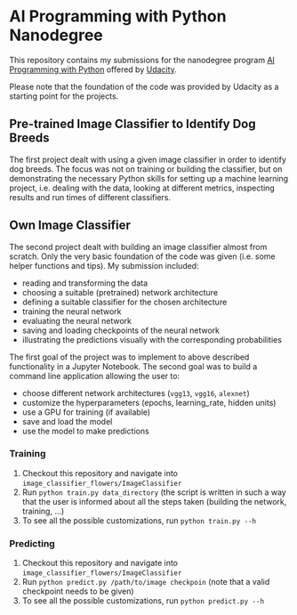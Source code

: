 # AI Programming with Python Nanodegree
This repository contains my submissions for the nanodegree program [AI Programming with Python](https://www.udacity.com/course/ai-programming-python-nanodegree--nd089) offered by [Udacity](https://www.udacity.com/).

Please note that the foundation of the code was provided by Udacity as a starting point for the projects.

## Pre-trained Image Classifier to Identify Dog Breeds

The first project dealt with using a given image classifier in order to identify dog breeds. The focus was not on training or building the classifier, but on demonstrating the necessary Python skills for setting up a machine learning project, i.e. dealing with the data, looking at different metrics, inspecting results and run times of different classifiers.

## Own Image Classifier

The second project dealt with building an image classifier almost from scratch. Only the very basic foundation of the code was given (i.e. some helper functions and tips). My submission included:
* reading and transforming the data
* choosing a suitable (pretrained) network architecture
* defining a suitable classifier for the chosen architecture
* training the neural network
* evaluating the neural network
* saving and loading checkpoints of the neural network
* illustrating the predictions visually with the corresponding probabilities

The first goal of the project was to implement to above described functionality in a Jupyter Notebook. The second goal was to build a command line application allowing the user to:
* choose different network architectures (`vgg13`, `vgg16`, `alexnet`)
* customize the hyperparameters (epochs, learning_rate, hidden units)
* use a GPU for training (if available)
* save and load the model
* use the model to make predictions

### Training
1. Checkout this repository and navigate into `image_classifier_flowers/ImageClassifier`
2. Run `python train.py data_directory` (the script is written in such a way that the user is informed about all the steps taken (building the network, training, ...)
3. To see all the possible customizations, run `python train.py --h`

### Predicting
1. Checkout this repository and navigate into `image_classifier_flowers/ImageClassifier`
2. Run `python predict.py /path/to/image checkpoin` (note that a valid checkpoint needs to be given)
3. To see all the possible customizations, run `python predict.py --h`
